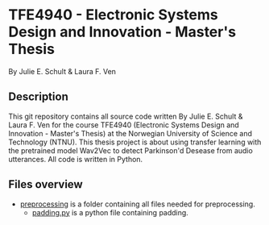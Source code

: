 # TFE4940 - Electronic Systems Design and Innovation - Master's Thesis

By Julie E. Schult & Laura F. Ven

## Description

This git repository contains all source code written By Julie E. Schult & Laura F. Ven for the course TFE4940 (Electronic Systems Design and Innovation - Master's Thesis) at the Norwegian University of Science and Technology (NTNU). This thesis project is about using transfer learning with the pretrained model Wav2Vec to detect Parkinson'd Desease from audio utterances. All code is written in Python.

## Files overview
* [preprocessing](preprocessing/) is a folder containing all files needed for preprocessing.
  * [padding.py](preprocessing/padding.py) is a python file containing padding. 
